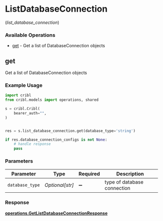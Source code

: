 # ListDatabaseConnection
(*list_database_connection*)

### Available Operations

* [get](#get) - Get a list of DatabaseConnection objects

## get

Get a list of DatabaseConnection objects

### Example Usage

```python
import cribl
from cribl.models import operations, shared

s = cribl.Cribl(
    bearer_auth="",
)


res = s.list_database_connection.get(database_type='string')

if res.database_connection_configs is not None:
    # handle response
    pass
```

### Parameters

| Parameter                   | Type                        | Required                    | Description                 |
| --------------------------- | --------------------------- | --------------------------- | --------------------------- |
| `database_type`             | *Optional[str]*             | :heavy_minus_sign:          | type of database connection |


### Response

**[operations.GetListDatabaseConnectionResponse](../../models/operations/getlistdatabaseconnectionresponse.md)**


